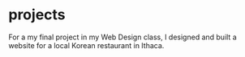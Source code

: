 # projects
For a my final project in my Web Design class, I designed and built a website for a local Korean restaurant in Ithaca. 
